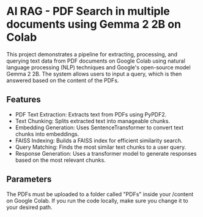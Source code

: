 # AI RAG - PDF Search in multiple documents using Gemma 2 2B on Colab

This project demonstrates a pipeline for extracting, processing, and querying text data from PDF documents on Google Colab using natural language processing (NLP) techniques and Google's open-source model Gemma 2 2B. The system allows users to input a query, which is then answered based on the content of the PDFs.

## Features
- PDF Text Extraction: Extracts text from PDFs using PyPDF2.
- Text Chunking: Splits extracted text into manageable chunks.
- Embedding Generation: Uses SentenceTransformer to convert text chunks into embeddings.
- FAISS Indexing: Builds a FAISS index for efficient similarity search.
- Query Matching: Finds the most similar text chunks to a user query.
- Response Generation: Uses a transformer model to generate responses based on the most relevant chunks.

## Parameters

The PDFs must be uploaded to a folder called "PDFs" inside your /content on Google Colab. If you run the code locally, make sure you change it to your desired path.
